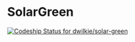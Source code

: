 # SolarGreen

[![Codeship Status for dwilkie/solar-green](https://www.codeship.io/projects/883afeb0-2cf6-0132-2f0f-56a9d4db6e54/status)](https://www.codeship.io/projects/39079)
